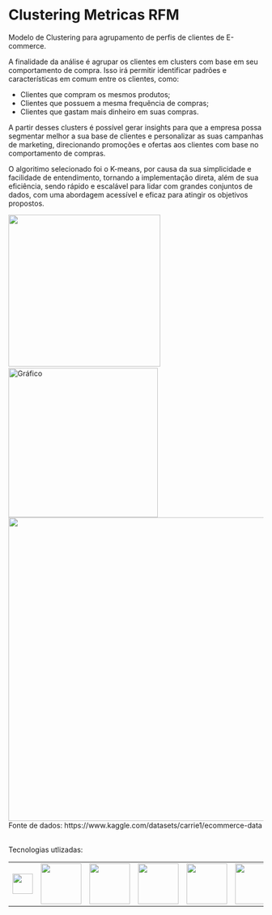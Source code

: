 # Clustering Metricas RFM
Modelo de Clustering para agrupamento de perfis de clientes de E-commerce. 

A finalidade da análise é agrupar os clientes em clusters com base em seu comportamento de compra. Isso irá permitir identificar padrões e características em
comum entre os clientes, como:
 - Clientes que compram os mesmos produtos;
 - Clientes que possuem a mesma frequência de compras;
 - Clientes que gastam mais dinheiro em suas compras.    

A partir desses clusters é possível gerar insights para que a empresa possa segmentar melhor a sua base de clientes e personalizar as suas campanhas de marketing, direcionando
promoções e ofertas aos clientes com base no comportamento de compras.

O algoritimo selecionado foi o K-means, por causa da sua simplicidade e facilidade de entendimento, tornando a implementação direta, além de sua eficiência, sendo rápido e escalável para lidar com grandes conjuntos de dados, com uma abordagem acessível e eficaz para atingir os objetivos propostos.


<div>
    <img src="https://github.com/michelmartinss/Clustering_metricas_RFM/assets/31022049/eb32413d-1fbf-44b5-9402-209af4a01fa7" width="300" style="display: inline-block">
    &nbsp;&nbsp;&nbsp;
    <a href="https://michelmartinss.github.io/Clustering_metricas_RFM/Grafico_3D_cluster.html" target="_blank">
        <img src="https://github.com/michelmartinss/Clustering_metricas_RFM/assets/31022049/f107b00a-8dc2-43c1-b91d-949c2639c78d" width="295" alt="Gráfico" style="display: inline-block;">
    </a>
<div>
 <img src="https://github.com/michelmartinss/Clustering_metricas_RFM/assets/31022049/3496f18e-2b68-492c-8e11-13810ba4505a" width="600">

 
<br>
<div>
    Fonte de dados: https://www.kaggle.com/datasets/carrie1/ecommerce-data
<div>

<br>

Tecnologias utlizadas:
<table border="0" style="border-collapse: collapse; border: none;">
  <tr>
    <td style="border:none;"><img src="https://github.com/michelmartinss/Regressao_Linear_Marketing/assets/31022049/95dc35b8-f655-4c0e-892b-b3713a1e2421" width="40"></td>
    <td style="border:none;"><img src="https://github.com/michelmartinss/Regressao_Linear_Marketing/assets/31022049/64ad5af2-4a51-4587-b385-c3e5df20e4e4" width="80"></td>
    <td style="border:none;"><img src="https://github.com/michelmartinss/Regressao_Linear_Marketing/assets/31022049/1818bf1d-2f92-467b-afae-6af653625578" width="80"></td>
    <td style="border:none;"><img src="https://github.com/michelmartinss/Regressao_Linear_Marketing/assets/31022049/245c6aa4-52a4-452e-b29b-ef1d73b50524" width="80"></td>
    <td style="border:none;"><img src="https://github.com/michelmartinss/Regressao_Linear_Marketing/assets/31022049/f35d0fa5-f95d-4d45-a4b7-e4b699fb328e" width="80"></td>
    <td style="border:none;"><img src="https://github.com/michelmartinss/Regressao_Linear_Marketing/assets/31022049/4fd8096c-5f0a-4c63-a598-f785b19e6e5e" width="80"></td>
    <td style="border:none;"><img src="https://github.com/michelmartinss/Regressao_Linear_Marketing/assets/31022049/e5b9f41b-49d1-487d-abea-4a8936ca487e" width="40"></td>
    <td style="border:none;"><img src="https://github.com/michelmartinss/Regressao_Linear_Marketing/assets/31022049/37619a9d-a66a-4c49-a4c4-3f3a0571e3c4" width="40"></td>
  </tr>
</table><br>
